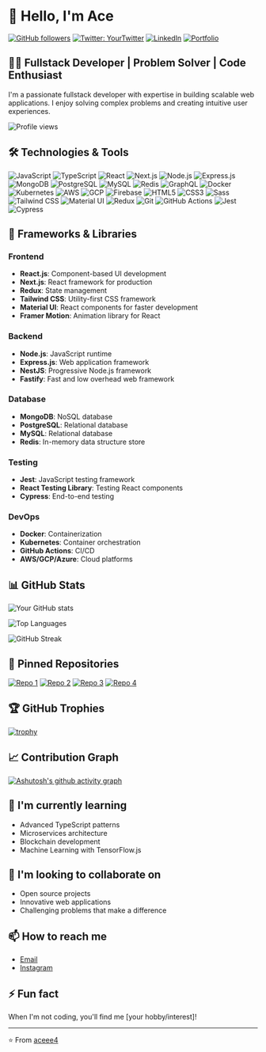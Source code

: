 # 👋 Hello, I'm Ace

[![GitHub followers](https://img.shields.io/github/followers/aceee4?label=Follow&style=social)](https://github.com/aceee4)
[![Twitter: YourTwitter](https://img.shields.io/twitter/follow/aceee4?style=social)](https://twitter.com/aceee4)
[![LinkedIn](https://img.shields.io/badge/-LinkedIn-blue?style=flat-square&logo=Linkedin&logoColor=white&link=https://www.linkedin.com/in/aceee4/)](https://www.linkedin.com/in/aceee4/)
[![Portfolio](https://img.shields.io/badge/Portfolio-46a2f1.svg?&style=flat-square&logo=Google-Chrome&logoColor=white&link=https://yourportfolio.dev/)](https://yourportfolio.dev/)

## 👨‍💻 Fullstack Developer | Problem Solver | Code Enthusiast

I'm a passionate fullstack developer with expertise in building scalable web applications. I enjoy solving complex problems and creating intuitive user experiences.

![Profile views](https://komarev.com/ghpvc/?username=aceee4&color=brightgreen)

## 🛠️ Technologies & Tools

![JavaScript](https://img.shields.io/badge/-JavaScript-F7DF1E?style=flat-square&logo=javascript&logoColor=black)
![TypeScript](https://img.shields.io/badge/-TypeScript-3178C6?style=flat-square&logo=typescript&logoColor=white)
![React](https://img.shields.io/badge/-React-61DAFB?style=flat-square&logo=react&logoColor=black)
![Next.js](https://img.shields.io/badge/-Next.js-000000?style=flat-square&logo=next.js&logoColor=white)
![Node.js](https://img.shields.io/badge/-Node.js-339933?style=flat-square&logo=node.js&logoColor=white)
![Express.js](https://img.shields.io/badge/-Express.js-000000?style=flat-square&logo=express&logoColor=white)
![MongoDB](https://img.shields.io/badge/-MongoDB-47A248?style=flat-square&logo=mongodb&logoColor=white)
![PostgreSQL](https://img.shields.io/badge/-PostgreSQL-336791?style=flat-square&logo=postgresql&logoColor=white)
![MySQL](https://img.shields.io/badge/-MySQL-4479A1?style=flat-square&logo=mysql&logoColor=white)
![Redis](https://img.shields.io/badge/-Redis-DC382D?style=flat-square&logo=redis&logoColor=white)
![GraphQL](https://img.shields.io/badge/-GraphQL-E10098?style=flat-square&logo=graphql&logoColor=white)
![Docker](https://img.shields.io/badge/-Docker-2496ED?style=flat-square&logo=docker&logoColor=white)
![Kubernetes](https://img.shields.io/badge/-Kubernetes-326CE5?style=flat-square&logo=kubernetes&logoColor=white)
![AWS](https://img.shields.io/badge/-AWS-232F3E?style=flat-square&logo=amazon-aws&logoColor=white)
![GCP](https://img.shields.io/badge/-GCP-4285F4?style=flat-square&logo=google-cloud&logoColor=white)
![Firebase](https://img.shields.io/badge/-Firebase-FFCA28?style=flat-square&logo=firebase&logoColor=black)
![HTML5](https://img.shields.io/badge/-HTML5-E34F26?style=flat-square&logo=html5&logoColor=white)
![CSS3](https://img.shields.io/badge/-CSS3-1572B6?style=flat-square&logo=css3&logoColor=white)
![Sass](https://img.shields.io/badge/-Sass-CC6699?style=flat-square&logo=sass&logoColor=white)
![Tailwind CSS](https://img.shields.io/badge/-Tailwind_CSS-38B2AC?style=flat-square&logo=tailwind-css&logoColor=white)
![Material UI](https://img.shields.io/badge/-Material_UI-0081CB?style=flat-square&logo=material-ui&logoColor=white)
![Redux](https://img.shields.io/badge/-Redux-764ABC?style=flat-square&logo=redux&logoColor=white)
![Git](https://img.shields.io/badge/-Git-F05032?style=flat-square&logo=git&logoColor=white)
![GitHub Actions](https://img.shields.io/badge/-GitHub_Actions-2088FF?style=flat-square&logo=github-actions&logoColor=white)
![Jest](https://img.shields.io/badge/-Jest-C21325?style=flat-square&logo=jest&logoColor=white)
![Cypress](https://img.shields.io/badge/-Cypress-17202C?style=flat-square&logo=cypress&logoColor=white)

## 🚀 Frameworks & Libraries

### Frontend
- **React.js**: Component-based UI development
- **Next.js**: React framework for production
- **Redux**: State management
- **Tailwind CSS**: Utility-first CSS framework
- **Material UI**: React components for faster development
- **Framer Motion**: Animation library for React

### Backend
- **Node.js**: JavaScript runtime
- **Express.js**: Web application framework
- **NestJS**: Progressive Node.js framework
- **Fastify**: Fast and low overhead web framework

### Database
- **MongoDB**: NoSQL database
- **PostgreSQL**: Relational database
- **MySQL**: Relational database
- **Redis**: In-memory data structure store

### Testing
- **Jest**: JavaScript testing framework
- **React Testing Library**: Testing React components
- **Cypress**: End-to-end testing

### DevOps
- **Docker**: Containerization
- **Kubernetes**: Container orchestration
- **GitHub Actions**: CI/CD
- **AWS/GCP/Azure**: Cloud platforms

## 📊 GitHub Stats

![Your GitHub stats](https://github-readme-stats.vercel.app/api?username=aceee4&show_icons=true&theme=radical)

![Top Languages](https://github-readme-stats.vercel.app/api/top-langs/?username=aceee4&layout=compact&theme=radical)

![GitHub Streak](https://github-readme-streak-stats.herokuapp.com/?user=aceee4&theme=radical)

## 📌 Pinned Repositories

[![Repo 1](https://github-readme-stats.vercel.app/api/pin/?username=aceee4&repo=repo1&theme=radical)](https://github.com/aceee4/repo1)
[![Repo 2](https://github-readme-stats.vercel.app/api/pin/?username=aceee4&repo=repo2&theme=radical)](https://github.com/aceee4/repo2)
[![Repo 3](https://github-readme-stats.vercel.app/api/pin/?username=aceee4&repo=repo3&theme=radical)](https://github.com/aceee4/repo3)
[![Repo 4](https://github-readme-stats.vercel.app/api/pin/?username=aceee4&repo=repo4&theme=radical)](https://github.com/aceee4/repo4)

## 🏆 GitHub Trophies

[![trophy](https://github-profile-trophy.vercel.app/?username=aceee4&theme=onedark&column=7)](https://github.com/ryo-ma/github-profile-trophy)

## 📈 Contribution Graph

[![Ashutosh's github activity graph](https://github-readme-activity-graph.vercel.app/graph?username=aceee4&theme=react-dark)](https://github.com/ashutosh00710/github-readme-activity-graph)

## 🌱 I'm currently learning

- Advanced TypeScript patterns
- Microservices architecture
- Blockchain development
- Machine Learning with TensorFlow.js

## 👯 I'm looking to collaborate on

- Open source projects
- Innovative web applications
- Challenging problems that make a difference

## 📫 How to reach me

- [Email](mailto:akordi.takes.dubs@gmail.com)
- [Instagram](https://instagram.com/too_f4st)

## ⚡ Fun fact

When I'm not coding, you'll find me [your hobby/interest]!

---

⭐️ From [aceee4](https://github.com/aceee4)
```

